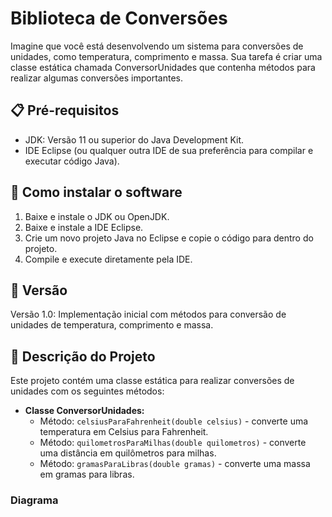 # Biblioteca de Conversões

Imagine que você está desenvolvendo um sistema para conversões de unidades, como temperatura, comprimento e massa. Sua tarefa é criar uma classe estática chamada ConversorUnidades que contenha métodos para realizar algumas conversões importantes.

## 📋 Pré-requisitos

- JDK: Versão 11 ou superior do Java Development Kit.
- IDE Eclipse (ou qualquer outra IDE de sua preferência para compilar e executar código Java).

## 🔧 Como instalar o software

1. Baixe e instale o JDK ou OpenJDK.
2. Baixe e instale a IDE Eclipse.
3. Crie um novo projeto Java no Eclipse e copie o código para dentro do projeto.
4. Compile e execute diretamente pela IDE.

## 📌 Versão

Versão 1.0: Implementação inicial com métodos para conversão de unidades de temperatura, comprimento e massa.

## 📝 Descrição do Projeto

Este projeto contém uma classe estática para realizar conversões de unidades com os seguintes métodos:

- **Classe ConversorUnidades:**
  - Método: `celsiusParaFahrenheit(double celsius)` - converte uma temperatura em Celsius para Fahrenheit.
  - Método: `quilometrosParaMilhas(double quilometros)` - converte uma distância em quilômetros para milhas.
  - Método: `gramasParaLibras(double gramas)` - converte uma massa em gramas para libras.

### Diagrama

